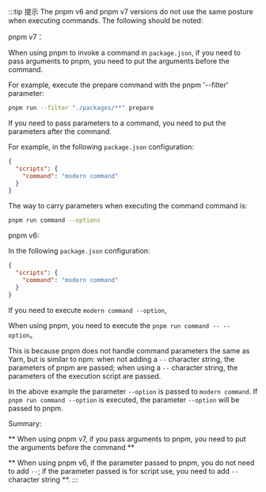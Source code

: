 :::tip 提示
The pnpm v6 and pnpm v7 versions do not use the same posture when executing commands. The following should be noted:

pnpm v7：

When using pnpm to invoke a command in `package.json`, if you need to pass arguments to pnpm, you need to put the arguments before the command.

For example, execute the prepare command with the pnpm '--filter' parameter:

```bash
pnpm run --filter "./packages/**" prepare
```

If you need to pass parameters to a command, you need to put the parameters after the command.

For example, in the following `package.json` configuration:

``` json
{
  "scripts": {
    "command": "modern command"
  }
}
```

The way to carry parameters when executing the command command is:
```bash
pnpm run command --options
```

pnpm v6:

In the following `package.json` configuration:

``` json
{
  "scripts": {
    "command": "modern command"
  }
}
```

If you need to execute `modern command --option`,

When using pnpm, you need to execute the `pnpm run command -- --option`。

This is because pnpm does not handle command parameters the same as Yarn, but is similar to npm: when not adding a `--` character string, the parameters of pnpm are passed; when using a `--` character string, the parameters of the execution script are passed.

In the above example the parameter `--option` is passed to `modern command`. If `pnpm run command --option` is executed, the parameter `--option` will be passed to pnpm.

Summary:

** When using pnpm v7, if you pass arguments to pnpm, you need to put the arguments before the command **

** When using pnpm v6, if the parameter passed to pnpm, you do not need to add `--`; if the parameter passed is for script use, you need to add `--` character string **.
:::
